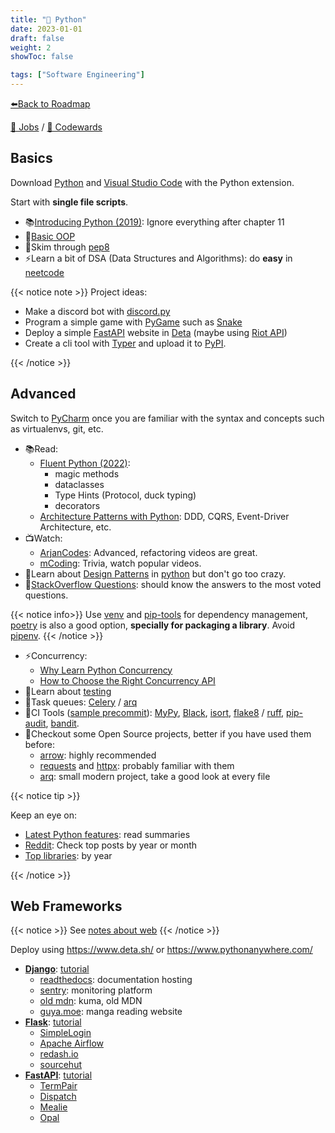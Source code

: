 ```yaml
---
title: "🐍 Python"
date: 2023-01-01
draft: false
weight: 2
showToc: false

tags: ["Software Engineering"]
---
```


[⬅️Back to Roadmap](/posts/roadmap)

[💼 Jobs](https://www.linkedin.com/jobs/search/?keywords=python&location=Spain)
/
[🥋 Codewards](https://www.codewars.com/kata/search/python)

## Basics

Download [Python](https://www.python.org/downloads/) and [Visual Studio Code](https://code.visualstudio.com/) with the Python extension.

Start with **single file scripts**.

- 📚[Introducing Python (2019)](https://www.oreilly.com/library/view/introducing-python-2nd/9781492051374/): Ignore everything after chapter 11
- 📝[Basic OOP](https://realpython.com/python3-object-oriented-programming/)
- 🎨Skim through [pep8](https://peps.python.org/pep-0008/)
- ⚡️Learn a bit of DSA (Data Structures and Algorithms): do **easy** in [neetcode](https://neetcode.io/roadmap)

{{< notice note >}}
Project ideas:

- Make a discord bot with [discord.py](https://discordpy.readthedocs.io/)
- Program a simple game with [PyGame](https://www.pygame.org/docs/) such as [Snake](https://www.geeksforgeeks.org/snake-game-in-python-using-pygame-module/)
- Deploy a simple [FastAPI](https://fastapi.tiangolo.com/) website in [Deta](https://www.deta.sh/) (maybe using [Riot API](https://developer.riotgames.com/))
- Create a cli tool with [Typer](https://typer.tiangolo.com/) and upload it to [PyPI](https://pypi.org/).

{{< /notice >}}

## Advanced

Switch to [PyCharm](https://www.jetbrains.com/pycharm/) once you are familiar with the syntax and concepts such as virtualenvs, git, etc.

- 📚Read:
  - [Fluent Python (2022)](https://www.oreilly.com/library/view/fluent-python-2nd/9781492056348/):
    - magic methods
    - dataclasses
    - Type Hints (Protocol, duck typing)
    - decorators
  - [Architecture Patterns with Python](https://www.cosmicpython.com/book/preface.html):
    DDD, CQRS, Event-Driver Architecture, etc.
- 📺Watch:
  - [ArjanCodes](https://www.youtube.com/@ArjanCodes/videos): Advanced, refactoring videos are great.
  - [mCoding](https://www.youtube.com/channel/UCaiL2GDNpLYH6Wokkk1VNcg): Trivia, watch popular videos.
- 🧰Learn about [Design Patterns](https://refactoring.guru/design-patterns/what-is-pattern) in [python](https://github.com/faif/python-patterns) but don't go too crazy.
- 📝[StackOverflow Questions](https://stackoverflow.com/questions/tagged/python?sort=votes):
  should know the answers to the most voted questions.

{{< notice info>}}
Use [venv](https://docs.python.org/3/library/venv.html) and [pip-tools](https://github.com/jazzband/pip-tools) for dependency management,
[poetry](https://python-poetry.org/) is also a good option, **specially for packaging a library**.
Avoid [pipenv](https://github.com/pypa/pipenv).
{{< /notice >}}

- ⚡️Concurrency:
  - [Why Learn Python Concurrency](https://superfastpython.com/why-learn-python-concurrency/)
  - [How to Choose the Right Concurrency API](https://superfastpython.com/python-concurrency-choose-api/)
- 🧪Learn about [testing](https://testdriven.io/guides/complete-python/)
- 🔄Task queues: [Celery](https://docs.celeryq.dev/) / [arq](https://arq-docs.helpmanual.io/)
- 🔧CI Tools ([sample precommit](https://github.com/arrow-py/arrow/blob/74a759b88447b6ecd9fd5de610f272c8fb6130a2/.pre-commit-config.yaml)):
  [MyPy](https://mypy.readthedocs.io/en/stable/),
  [Black](https://black.readthedocs.io/en/stable/),
  [isort](https://pycqa.github.io/isort/),
  [flake8](https://flake8.pycqa.org/en/latest/) / [ruff](https://github.com/charliermarsh/ruff),
  [pip-audit](https://github.com/pypa/pip-audit),
  [bandit](https://bandit.readthedocs.io/en/latest/).
- 👀Checkout some Open Source projects, better if you have used them before:
  - [arrow](https://github.com/arrow-py/arrow): highly recommended
  - [requests](https://github.com/psf/requests) and [httpx](https://github.com/encode/httpx): probably familiar with them
  - [arq](https://github.com/samuelcolvin/arq): small modern project, take a good look at every file

{{< notice tip >}}

Keep an eye on:

- [Latest Python features](https://docs.python.org/3/whatsnew/index.html): read summaries
- [Reddit](https://www.reddit.com/r/Python/top/?t=month): Check top posts by year or month
- [Top libraries](https://tryolabs.com/blog/2022/12/26/top-python-libraries-2022): by year

{{< /notice >}}

## Web Frameworks

{{< notice >}}
See [notes about web](/posts/roadmap/#web-development)
{{< /notice >}}

Deploy using https://www.deta.sh/ or https://www.pythonanywhere.com/

- [**Django**](https://www.djangoproject.com/): [tutorial](https://tutorial.djangogirls.org/en/)
  - [readthedocs](https://github.com/readthedocs/readthedocs.org): documentation hosting
  - [sentry](https://github.com/getsentry/sentry): monitoring platform
  - [old mdn](https://github.com/mdn/kuma): kuma, old MDN
  - [guya.moe](https://github.com/subject-f/guyamoe): manga reading website
- [**Flask**](https://flask.palletsprojects.com/): [tutorial](https://flask.palletsprojects.com/tutorial/)
  - [SimpleLogin](https://github.com/simple-login/app)
  - [Apache Airflow](https://github.com/apache/airflow)
  - [redash.io](https://github.com/getredash/redash)
  - [sourcehut](https://git.sr.ht/~sircmpwn/core.sr.ht/tree)
- [**FastAPI**](https://fastapi.tiangolo.com/): [tutorial](https://testdriven.io/blog/fastapi-crud/)
  - [TermPair](https://github.com/cs01/termpair)
  - [Dispatch](https://github.com/Netflix/dispatch)
  - [Mealie](https://github.com/hay-kot/mealie)
  - [Opal](https://github.com/permitio/opal)
